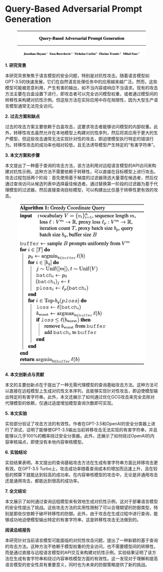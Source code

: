 # Query-Based Adversarial Prompt Generation

<figure><img src="../.gitbook/assets/image (9) (1) (1) (1) (1).png" alt=""><figcaption></figcaption></figure>

**1. 研究背景**

本研究背景聚焦于语言模型的安全问题，特别是对抗性攻击。随着语言模型如GPT-3.5的快速发展，它们在自然语言处理任务中的应用越来越广泛。然而，这些模型可能被恶意利用，产生有害的输出，如不当内容或响应不当请求。现有的攻击方法主要在白盒设置下进行，即攻击者可以完全访问模型权重，或者通过模型间的转移性来构建对抗性示例。但这些方法在实际应用中存在局限性，因为大型生产语言模型通常无法完全访问。

**2. 过去方案和缺点**

过去的攻击方案主要依赖于白盒攻击，这要求攻击者能够访问模型的内部权重。此外，转移性攻击虽然允许在本地模型上构建对抗性序列，然后将其应用于更大的生产模型，但这些攻击通常无法实现针对性的攻击，即迫使模型执行特定的错误行为。转移性攻击的成功率也相对较低，且无法诱导模型产生特定的“有害字符串”。

**3. 本文方案和步骤**

本文提出了一种基于查询的攻击方法，该方法利用对远程语言模型的API访问来构建对抗性示例。这种方法不需要依赖于转移性，可以直接在目标模型上进行攻击。攻击过程包括两个阶段：首先使用基于梯度的过滤器筛选大量潜在候选者，然后仅通过查询访问从候选列表中选择最佳候选者。通过替换第一阶段的过滤器为基于代理模型的过滤器，然后直接查询目标模型，可以构建出比仅基于转移性更有效的攻击。



<figure><img src="../.gitbook/assets/image (94).png" alt=""><figcaption></figcaption></figure>

**4. 本文创新点与贡献**

本文的主要创新点在于提出了一种无需代理模型的查询基础攻击方法。这种方法可以直接在远程模型上生成对抗性文本序列，且能够实现针对性攻击，即迫使模型输出特定的有害字符串。此外，本文还展示了如何通过优化GCG攻击来完全去除对代理模型的依赖，仅通过适度增加模型查询次数即可实现。

**5. 本文实验**

实验部分验证了攻击方法的有效性。作者在GPT-3.5和OpenAI的安全分类器上进行了测试，证明了能够使GPT-3.5输出当前转移攻击无法实现的有害字符串，并且能够以几乎100%的概率绕过安全分类器。此外，还展示了如何绕过OpenAI的内容审核端点，即使没有本地内容审核模型。

**6. 实验结论**

实验结果表明，本文提出的查询基础攻击方法在生成有害字符串方面比转移攻击更有效。在GPT-3.5 Turbo上，攻击成功率随着查询成本的增加而迅速上升，且在较低的预算下就能达到较高的成功率。在内容审核模型的攻击中，无论是非通用攻击还是通用攻击，都能达到很高的成功率。

**7. 全文结论**

本文展示了如何通过查询远程模型来有效地生成对抗性示例，这对于部署语言模型的安全性提出了挑战。这些攻击方法的实用性限制了可以合理期望的防御类型，特别是那些仅依赖于破坏转移性的防御。此外，由于攻击在生成过程中进行查询，能够成功地迫使模型输出特定的有害字符串，这是转移性攻击无法做到的。

**阅读总结报告**

本研究针对当前语言模型可能面临的对抗性攻击问题，提出了一种新颖的基于查询的攻击方法。这种方法不依赖于模型权重的完全访问，也不需要模型间的转移性，而是通过直接与远程语言模型的API交互来构建对抗性示例。实验结果证明了该方法在生成有害字符串和绕过内容审核模型方面的有效性。这一发现对于理解和提高语言模型的安全性具有重要意义，同时也为未来的防御策略提供了新的挑战。
